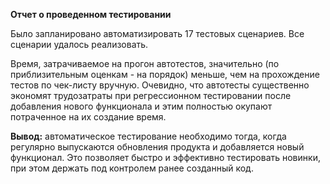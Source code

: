 **Отчет о проведенном тестировании**

Было запланировано автоматизировать 17 тестовых сценариев. Все сценарии удалось реализовать.

Время, затрачиваемое на прогон автотестов, значительно (по приблизительным оценкам - на порядок) меньше, чем на прохождение тестов по чек-листу вручную.
Очевидно, что автотесты существенно экономят трудозатраты при регрессионном тестировании после добавления нового функционала и этим полностью окупают потраченное на их создание время.

**Вывод:** автоматическое тестирование необходимо тогда, когда регулярно выпускаются обновления продукта и добавляется новый функционал. Это позволяет быстро и эффективно тестировать новинки, при этом держать под контролем ранее созданный код.